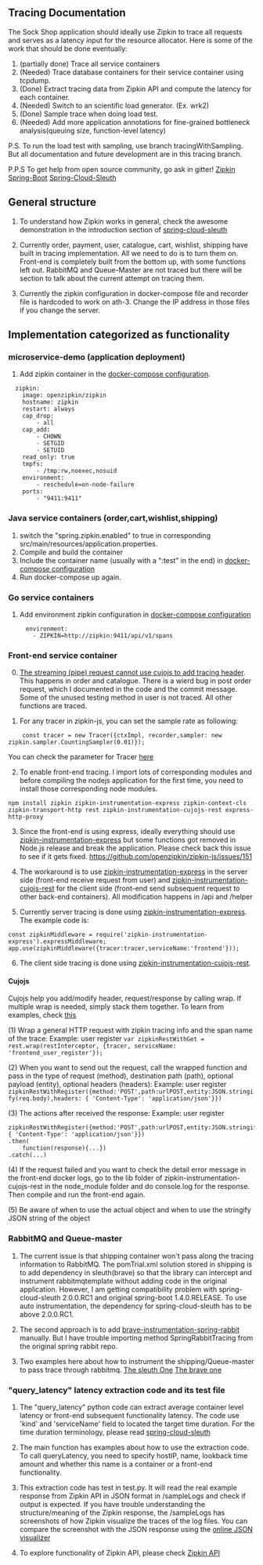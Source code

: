 Tracing Documentation
---

The Sock Shop application should ideally use Zipkin to trace all requests and serves as a latency input for the resource allocator.
Here is some of the work that should be done eventually:
1. (partially done) Trace all service containers 
2. (Needed)         Trace database containers for their service container using tcpdump. 
3. (Done)           Extract tracing data from Zipkin API and compute the latency for each container. 
4. (Needed)         Switch to an scientific load generator. (Ex. wrk2)
5. (Done)           Sample trace when doing load test.
6. (Needed)         Add more application annotations for fine-grained bottleneck analysis(queuing size, function-level latency)

P.S. To run the load test with sampling, use branch tracingWithSampling. But all documentation and future development are in this tracing branch.

P.P.S To get help from open source community, go ask in gitter!
[Zipkin](https://gitter.im/openzipkin/zipkin)
[Spring-Boot](https://gitter.im/spring-projects/spring-boot)
[Spring-Cloud-Sleuth](https://gitter.im/spring-cloud/spring-cloud-sleuth)

## General structure

1. To understand how Zipkin works in general, check the awesome demonstration in the introduction section of [spring-cloud-sleuth](https://github.com/spring-cloud/spring-cloud-sleuth)

2. Currently order, payment, user, catalogue, cart, wishlist, shipping have built in tracing implementation. All we need to do is to turn them on. Front-end is completely built from the bottom up, with some functions left out. RabbitMQ and Queue-Master are not traced but there will be section to talk about the current attempt on tracing them. 

3. Currently the zipkin configuration in docker-compose file and recorder file is hardcoded to work on ath-3. Change the IP address in those files if you change the server.

## Implementation categorized as functionality

### microservice-demo (application deployment)

1. Add zipkin container in the [docker-compose configuration](../tracing/microservices-demo/deploy/docker-compose/docker-compose.yml).

```
  zipkin:
    image: openzipkin/zipkin
    hostname: zipkin
    restart: always
    cap_drop:
        - all
    cap_add:
        - CHOWN
        - SETGID
        - SETUID
    read_only: true
    tmpfs:
        - /tmp:rw,noexec,nosuid
    environment:
        - reschedule=on-node-failure
    ports:
        - "9411:9411"
```

### Java service containers (order,cart,wishlist,shipping)

1. switch the "spring.zipkin.enabled" to true in corresponding src/main/resources/application.properties.
2. Compile and build the container
3. Include the container name (usually with a ":test" in the end) in [docker-compose configuration](../tracing/microservices-demo/deploy/docker-compose/docker-compose.yml)
4. Run docker-compose up again.

### Go service containers

1. Add environment zipkin configuration in [docker-compose configuration](../tracing/microservices-demo/deploy/docker-compose/docker-compose.yml)
```
     environment:
       - ZIPKIN=http://zipkin:9411/api/v1/spans
```

### Front-end service container

0. [The streaming (pipe) request cannot use cujojs to add tracing header](https://github.com/cujojs/rest/pull/56). This happens in order and catalogue. There is a wierd bug in post order request, which I documented in the code and the commit message. Some of the unused testing method in user is not traced. All other functions are traced.

1. For any tracer in zipkin-js, you can set the sample rate as following:
```
    const tracer = new Tracer({ctxImpl, recorder,sampler: new zipkin.sampler.CountingSampler(0.01)});
```
You can check the parameter for Tracer [here](https://github.com/openzipkin/zipkin-js/tree/master/packages/zipkin)

2. To enable front-end tracing. I import lots of corresponding modules and before compiling the nodejs application for the first time, you need to install those corresponding node modules.
```
npm install zipkin zipkin-instrumentation-express zipkin-context-cls zipkin-transport-http rest zipkin-instrumentation-cujojs-rest express-http-proxy
```

3. Since the front-end is using express, ideally everything should use [zipkin-instrumentation-express](https://github.com/openzipkin/zipkin-js/tree/master/packages/zipkin-instrumentation-express) but some functions got removed in Node.js release and break the application. Please check back this issue to see if it gets fixed. https://github.com/openzipkin/zipkin-js/issues/151

4. The workaround is to use [zipkin-instrumentation-express](https://github.com/openzipkin/zipkin-js/tree/master/packages/zipkin-instrumentation-express) in the server side (front-end receive request from user) and [zipkin-instrumentation-cujojs-rest](https://github.com/openzipkin/zipkin-js/tree/master/packages/zipkin-instrumentation-cujojs-rest) for the client side (front-end send subsequent request to other back-end containers). All modification happens in /api and /helper

5. Currently server tracing is done using [zipkin-instrumentation-express](https://github.com/openzipkin/zipkin-js/tree/master/packages/zipkin-instrumentation-express). The example code is: 
```
const zipkinMiddleware = require('zipkin-instrumentation-express').expressMiddleware;
app.use(zipkinMiddleware({tracer:tracer,serviceName:'frontend'}));
```

6. The client side tracing is done using [zipkin-instrumentation-cujojs-rest](https://github.com/openzipkin/zipkin-js/tree/master/packages/zipkin-instrumentation-cujojs-rest). 

#### Cujojs

Cujojs help you add/modify header, request/response by calling wrap. If multiple wrap is needed, simply stack them together. To learn from examples, check [this](https://github.com/cujojs/rest/blob/master/docs/interceptors.md#module-rest/interceptor)

(1) Wrap a general HTTP request with zipkin tracing info and the span name of the trace:
Example: user register
```var zipkinRestWithGet =  rest.wrap(restInterceptor, {tracer, serviceName: 'frontend_user_register'});```

(2) When you want to send out the request, call the wrapped function and pass in the type of request (method), destination path (path), optional payload (entity), optional headers (headers):
Example: user register
```zipkinRestWithRegister({method:'POST',path:urlPOST,entity:JSON.stringify(req.body),headers: { 'Content-Type': 'application/json'}})```

(3) The actions after received the response:
Example: user register
```
zipkinRestWithRegister({method:'POST',path:urlPOST,entity:JSON.stringify(req.body),headers: { 'Content-Type': 'application/json'}})
.then(
    function(response){...})
.catch(...)
```

(4) If the request failed and you want to check the detail error message in the front-end docker logs, go to the lib folder of zipkin-instrumentation-cujojs-rest in the node_module folder and do console.log for the response. Then compile and run the front-end again.

(5) Be aware of when to use the actual object and when to use the stringify JSON string of the object

### RabbitMQ and Queue-master

1. The current issue is that shipping container won't pass along the tracing information to RabbitMQ. The pomTrial.xml solution stored in shipping is to add dependency in sleuth(brave) so that the library can intercept and instrument rabbitmqtemplate without adding code in the original application. However, I am getting compatibility problem with spring-cloud-sleuth 2.0.0.RC1 and original spring-boot 1.4.0.RELEASE. To use auto instrumentation, the dependency for spring-cloud-sleuth has to be above 2.0.0.RC1. 

2. The second approach is to add [brave-instrumentation-spring-rabbit](https://github.com/DailunCheng/shipping) manually. But I have trouble importing method SpringRabbitTracing from the original spring rabbit repo.

2. Two examples here about how to instrument the shipping/Queue-master to pass trace through rabbitmq. [The sleuth One](https://github.com/openzipkin/sleuth-webmvc-example/compare/add-rabbit-tracing) [The brave one](https://github.com/openzipkin/brave/tree/b3e52c15aef4b34f5e672b119adb22203242d604/instrumentation/spring-rabbit)

### "query_latency" latency extraction code and its test file 

1. The "query_latency" python code can extract average container level latency or front-end subsequent functionality latency. The code use 'kind' and 'serviceName' field to located the target time duration. For the time duration terminology, please read [spring-cloud-sleuth](https://github.com/spring-cloud/spring-cloud-sleuth)

2. The main function has examples about how to use the extraction code. To call queryLatency, you need to specify hostIP, name, lookback time amount and whether this name is a container or a front-end functionality.

3. This extraction code has test in test.py. It will read the real example response from Zipkin API in JSON format in /sampleLogs and check if output is expected. If you have trouble understanding the structure/meaning of the Zipkin response, the /sampleLogs has screenshots of how Zipkin visualize the traces of the log files. You can compare the screenshot with the JSON response using the [online JSON visualizer](https://jsoneditoronline.org/) 

4. To explore functionality of Zipkin API, please check [Zipkin API](https://zipkin.io/zipkin-api/)
